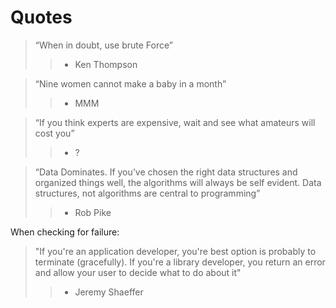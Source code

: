 # Quotes

> “When in doubt, use brute Force” 
>> - Ken Thompson

> “Nine women cannot make a baby in a month” 
>> - MMM

> “If you think experts are expensive, wait and see what amateurs will cost you”
>> - ?

>“Data Dominates. If you’ve chosen the right data structures and organized things well, the algorithms will always be self evident. Data structures, not algorithms are central to programming” 
>> - Rob Pike


When checking for failure:

>"If you're an application developer, you're best option is probably to terminate (gracefully). If you're a library developer, you return an error and allow your user to decide what to do about it"
>> - Jeremy Shaeffer
